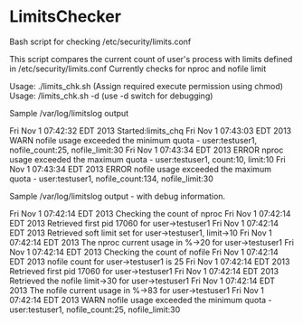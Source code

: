 LimitsChecker
=============

Bash script for checking /etc/security/limits.conf

This script compares the current count of user's process with limits defined in /etc/security/limits.conf
Currently checks for nproc and nofile limit

Usage: ./limits_chk.sh (Assign required execute permission using chmod)
Usage: /limits_chk.sh -d (use -d switch for debugging)

Sample /var/log/limitslog output

Fri Nov  1 07:42:32 EDT 2013 Started:limits_chq
Fri Nov  1 07:43:03 EDT 2013 WARN nofile usage exceeded the minimum quota - user:testuser1, nofile_count:25, nofile_limit:30
Fri Nov  1 07:43:34 EDT 2013 ERROR nproc usage exceeded the maximum quota - user:testuser1, count:10, limit:10
Fri Nov  1 07:43:34 EDT 2013 ERROR nofile usage exceeded the maximum quota - user:testuser1, nofile_count:134, nofile_limit:30

Sample /var/log/limitslog output - with debug information.

Fri Nov  1 07:42:14 EDT 2013 Checking the count of nproc
Fri Nov  1 07:42:14 EDT 2013 Retrieved first pid 17060 for user->testuser1 
Fri Nov  1 07:42:14 EDT 2013 Retrieved soft limit set for user->testuser1, limit->10 
Fri Nov  1 07:42:14 EDT 2013 The nproc current usage in %->20 for user->testuser1 
Fri Nov  1 07:42:14 EDT 2013 Checking the count of nofile
Fri Nov  1 07:42:14 EDT 2013 nofile count for user->testuser1 is 25 
Fri Nov  1 07:42:14 EDT 2013 Retrieved first pid 17060 for user->testuser1 
Fri Nov  1 07:42:14 EDT 2013 Retrieved the nofile limit->30 for user->testuser1 
Fri Nov  1 07:42:14 EDT 2013 The nofile current usage in %->83 for user->testuser1 
Fri Nov  1 07:42:14 EDT 2013 WARN nofile usage exceeded the minimum quota - user:testuser1, nofile_count:25, nofile_limit:30